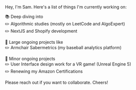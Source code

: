 Hey, I'm Sam. Here's a list of things I'm currently working on: 

📚 Deep diving into\
  ✏️ Algorithmic studies (mostly on LeetCode and AlgoExpert)\
  ✏️ NextJS and Shopify development

📑 Large ongoing projects like \
  ✏️ Armchair Sabermetrics (my baseball analytics platform) 

🌱 Minor ongoing projects \
  ✏️ User Interface design work for a VR game! (Unreal Engine 5)\
  ✏️ Renewing my Amazon Certifications 
  

Please reach out if you want to collaborate. Cheers!

